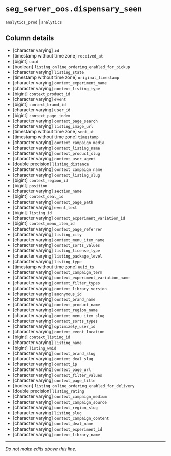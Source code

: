 # `seg_server_oos.dispensary_seen`
`analytics_prod` | `analytics`

## Column details
* [character varying] `id`
* [timestamp without time zone] `received_at`
* [bigint]    `uuid`
* [boolean]   `listing_online_ordering_enabled_for_pickup`
* [character varying] `listing_state`
* [timestamp without time zone] `original_timestamp`
* [character varying] `context_experiment_name`
* [character varying] `context_listing_type`
* [bigint]    `context_product_id`
* [character varying] `event`
* [bigint]    `context_brand_id`
* [character varying] `user_id`
* [bigint]    `context_page_index`
* [character varying] `context_page_search`
* [character varying] `listing_image_url`
* [timestamp without time zone] `sent_at`
* [timestamp without time zone] `timestamp`
* [character varying] `context_campaign_media`
* [character varying] `context_listing_name`
* [character varying] `context_product_slug`
* [character varying] `context_user_agent`
* [double precision] `listing_distance`
* [character varying] `context_campaign_name`
* [character varying] `context_listing_slug`
* [bigint]    `context_region_id`
* [bigint]    `position`
* [character varying] `section_name`
* [bigint]    `context_deal_id`
* [character varying] `context_page_path`
* [character varying] `event_text`
* [bigint]    `listing_id`
* [character varying] `context_experiment_variation_id`
* [bigint]    `context_menu_item_id`
* [character varying] `context_page_referrer`
* [character varying] `listing_city`
* [character varying] `context_menu_item_name`
* [character varying] `context_sorts_values`
* [character varying] `listing_license_type`
* [character varying] `listing_package_level`
* [character varying] `listing_type`
* [timestamp without time zone] `uuid_ts`
* [character varying] `context_campaign_term`
* [character varying] `context_experiment_variation_name`
* [character varying] `context_filter_types`
* [character varying] `context_library_version`
* [character varying] `anonymous_id`
* [character varying] `context_brand_name`
* [character varying] `context_product_name`
* [character varying] `context_region_name`
* [character varying] `context_menu_item_slug`
* [character varying] `context_sorts_types`
* [character varying] `optimizely_user_id`
* [character varying] `context_event_location`
* [bigint]    `context_listing_id`
* [character varying] `listing_name`
* [bigint]    `listing_wmid`
* [character varying] `context_brand_slug`
* [character varying] `context_deal_slug`
* [character varying] `context_ip`
* [character varying] `context_page_url`
* [character varying] `context_filter_values`
* [character varying] `context_page_title`
* [boolean]   `listing_online_ordering_enabled_for_delivery`
* [double precision] `listing_rating`
* [character varying] `context_campaign_medium`
* [character varying] `context_campaign_source`
* [character varying] `context_region_slug`
* [character varying] `listing_slug`
* [character varying] `context_campaign_content`
* [character varying] `context_deal_name`
* [character varying] `context_experiment_id`
* [character varying] `context_library_name`

-------------------------------------------------------------------------------
*Do not make edits above this line.*
